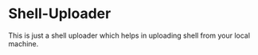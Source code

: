 # Shell-Uploader
This is just a shell uploader which helps in uploading shell from your local machine. 
